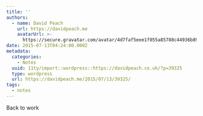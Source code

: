 ```yaml
---
title: ''
authors:
  - name: David Peach
    url: https://davidpeach.me
    avatarUrl: >-
      https://secure.gravatar.com/avatar/4d7faf5eee1f055a85788c44936b8995eaab6dfb004e7854ec747ccb272e91ee?s=96&d=mm&r=g
date: 2015-07-13T04:24:00.000Z
metadata:
  categories:
    - Notes
  uuid: 11ty/import::wordpress::https://davidpeach.co.uk/?p=39325
  type: wordpress
  url: https://davidpeach.me/2015/07/13/39325/
tags:
  - notes
---
```

Back to work